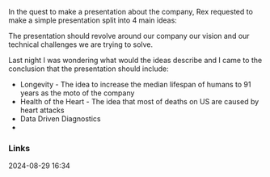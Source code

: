 
In the quest to make a presentation about the company, Rex requested to make a simple presentation split into 4 main ideas:

The presentation should revolve around our company our vision and our technical challenges we are trying to solve.

Last night I was wondering what would the ideas describe and I came to the conclusion that the presentation should include:
- Longevity - The idea to increase the median lifespan of humans to 91 years as the moto of the company
- Health of the Heart - The idea that most of deaths on US are caused by heart attacks
- Data Driven Diagnostics 
- 

### Links


2024-08-29 16:34